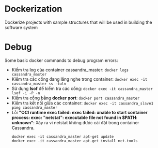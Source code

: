 # Dockerization
Dockerize projects with sample structures that will be used in building the software system

# Debug
Some basic docker commands to debug program errors:
+ Kiểm tra log của container cassandra_master: `docker logs cassandra_master`
+ Kiểm tra các cổng đang lắng nghe trong container: `docker exec -it cassandra_master ss -tuln`
+ Sử dụng **lsof** để kiểm tra các cổng: `docker exec -it cassandra_master lsof -i -P -n`
+ Kiểm tra cổng bằng **docker port**: `docker port cassandra_master`
+ Kiểm tra kết nối giữa các container: `docker exec -it cassandra_slave1 ping cassandra_master`
+ Lỗi **"OCI runtime exec failed: exec failed: unable to start container process: exec: "netstat": executable file not found in $PATH: unknown"**: Xảy ra vì netstat không được cài đặt trong container Cassandra. 
    ```
    docker exec -it cassandra_master apt-get update
    docker exec -it cassandra_master apt-get install net-tools
    ```
